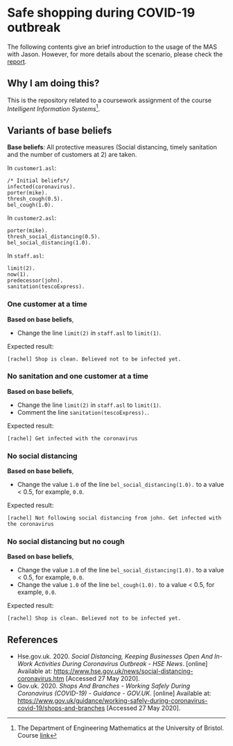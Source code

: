 # Safe shopping during COVID-19 outbreak

The following contents give an brief introduction to the usage of the MAS with Jason. However, for more details about the scenario, please check the [report](./assignment2-section1.pdf). 

## Why I am doing this?

This is the repository related to a coursework assignment of the course *Intelligent Information Systems*[^1].

[^1]: The Department of Engineering Mathematics at the University of Bristol. Course [link](https://www.bris.ac.uk/unit-programme-catalogue/UnitDetails.jsa?ayrCode=19%2F20&unitCode=EMATM0042)

## Variants of base beliefs

**Base beliefs**: All protective measures (Social distancing, timely sanitation and the number of customers at 2) are taken. 

In `customer1.asl`:

```
/* Initial beliefs*/
infected(coronavirus).	
porter(mike).			
thresh_cough(0.5).		
bel_cough(1.0).			
```

In `customer2.asl`:

```
porter(mike).					
thresh_social_distancing(0.5).	
bel_social_distancing(1.0).		
```

In `staff.asl`:

```
limit(2).					
now(1).						
predecessor(john).			
sanitation(tescoExpress).
```

### One customer at a time

**Based on base beliefs**,

- Change the line `limit(2)` in `staff.asl` to `limit(1)`.

Expected result: 

```
[rachel] Shop is clean. Believed not to be infected yet.
```

### No sanitation and one customer at a time

**Based on base beliefs**,

- Change the line `limit(2)` in `staff.asl` to `limit(1)`.
- Comment the line `sanitation(tescoExpress).`.

Expected result: 

```
[rachel] Get infected with the coronavirus
```

### No social distancing

**Based on base beliefs**,

- Change the value `1.0` of the line `bel_social_distancing(1.0).` to a value < 0.5, for example, `0.0`.

Expected result: 

```
[rachel] Not following social distancing from john. Get infected with the coronavirus
```

### No social distancing but no cough

**Based on base beliefs**,

- Change the value `1.0` of the line `bel_social_distancing(1.0).` to a value < 0.5, for example, `0.0`.
- Change the value `1.0` of the line `bel_cough(1.0).` to a value < 0.5, for example, `0.0`.

Expected result: 

```
[rachel] Shop is clean. Believed not to be infected yet.
```

## References

- Hse.gov.uk. 2020. *Social Distancing, Keeping Businesses Open And In-Work Activities During Coronavirus Outbreak - HSE News*. [online] Available at: <https://www.hse.gov.uk/news/social-distancing-coronavirus.htm> [Accessed 27 May 2020].
- Gov.uk. 2020. *Shops And Branches - Working Safely During Coronavirus (COVID-19) - Guidance - GOV.UK*. [online] Available at: <https://www.gov.uk/guidance/working-safely-during-coronavirus-covid-19/shops-and-branches> [Accessed 27 May 2020].